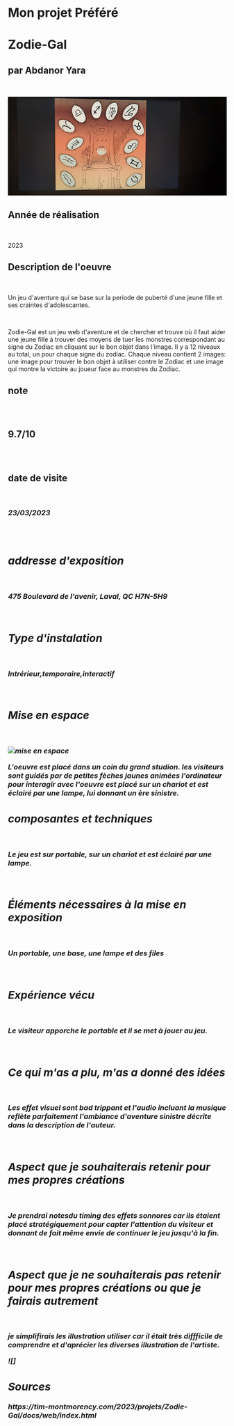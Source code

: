 <h1>Mon projet Préféré</h1>


# Zodie-Gal<br>

<h2>par Abdanor Yara</h2><br>

![jeu](medias/zodie-gal_game.jpg)
<br>
<h2>Année de réalisation</h2><br><p>2023</p>
<h2>Description de l'oeuvre</h2><br>
<p>Un jeu d'aventure qui se base sur la periode de puberté d'une jeune fille et ses craintes d'adolescantes.<p><br>
<p>Zodie-Gal est un jeu web d'aventure et de chercher et trouve où il faut aider une jeune fille à trouver des moyens de tuer les monstres correspondant au signe du Zodiac en cliquant sur le bon objet dans l'image. Il y a 12 niveaux au total, un pour chaque signe du zodiac. Chaque niveau contient 2 images: une image pour trouver le bon objet à utiliser contre le Zodiac et une image qui montre la victoire au joueur face au monstres du Zodiac.</p>
<h2>note<h2><br></p>9.7/10<p><br>
<h2>date de visite</h2><br>
<h3><em>23/03/2023<em><h3> <br>
<h2>addresse d'exposition</h2> <br>
<p>475 Boulevard de l'avenir, Laval, QC H7N-5H9 </p><br>
<h2>Type d'instalation</h2><br>
<p>Intrérieur,temporaire,interactif<p><br>
<h2>Mise en espace</h2><br>
  
![mise en espace](medias/.jpg)
<br>
<p>L'oeuvre est placé dans un coin du grand studion. les visiteurs sont guidés par de petites fèches jaunes animées l'ordinateur pour interagir avec l'oeuvre est placé sur un chariot et est éclairé par une lampe, lui donnant un ère sinistre.</p> 
<h2>composantes et techniques</h2><br><p>Le jeu est sur portable, sur un chariot et est éclairé par une lampe.</p><br>
<h2>Éléments nécessaires à la mise en exposition</h2><br><p>Un portable, une base, une lampe et des files</p><br>
<h2>Expérience vécu</h2><br><p>Le visiteur apporche le portable et il se met à jouer au jeu.</p><br>
<h2>Ce qui m'as a plu, m'as a donné des idées</h2><br><p>Les effet visuel sont bad trippant et l'audio incluant la musique reflète parfaitement l'ambiance d'aventure sinistre décrite dans la description de l'auteur.</p><br>
<h2>Aspect que je souhaiterais retenir pour mes propres créations</h2><br><p>Je prendrai notesdu timing des effets sonnores car ils étaient placé stratégiquement pour capter l'attention du visiteur et donnant de fait même envie de continuer le jeu jusqu'à la fin.</p><br>
<h2>Aspect que je ne souhaiterais pas retenir pour mes propres créations ou que je fairais autrement</h2><br><p>je simplifirais les illustration utiliser car il était très diffficile de comprendre et d'aprécier les diverses illustration de l'artiste.</p>
![]























<h2>Sources</h2>
https://tim-montmorency.com/2023/projets/Zodie-Gal/docs/web/index.html
